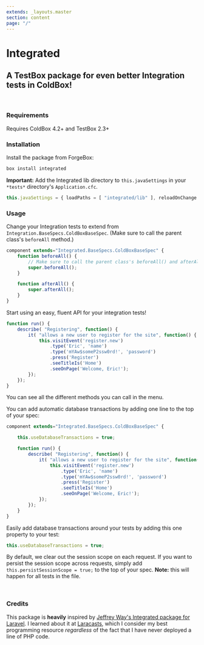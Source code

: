 ```yaml
---
extends: _layouts.master
section: content
page: "/"
---
```


<h1 class="title is-1">Integrated</h1>
<h2 class="subtitle is-3">A TestBox package for even better Integration tests in ColdBox!</h2>
<br />

<h3 class="title is-3">Requirements</h3>
<p class="content">Requires ColdBox 4.2+ and TestBox 2.3+</p>

<h3 class="title is-3">Installation</h3>

Install the package from ForgeBox:

```bash
box install integrated
```

**Important:**
Add the Integrated lib directory to `this.javaSettings` in your `*tests*` directory's `Application.cfc`.

```js
this.javaSettings = { loadPaths = [ "integrated/lib" ], reloadOnChange = false };
```

### Usage

Change your Integration tests to extend from `Integration.BaseSpecs.ColdBoxBaseSpec`. (Make sure to call the parent class's `beforeAll` method.)

```js
component extends="Integrated.BaseSpecs.ColdBoxBaseSpec" {
    function beforeAll() {
        // Make sure to call the parent class's beforeAll() and afterAll() methods.
        super.beforeAll();
    }

    function afterAll() {
        super.afterAll();
    }
}
```

Start using an easy, fluent API for your integration tests!

```js
function run() {
    describe( "Registering", function() {
        it( "allows a new user to register for the site", function() {
            this.visitEvent('register.new')
                .type('Eric', 'name')
                .type('mYAw$someP2ssw0rd!', 'password')
                .press('Register')
                .seeTitleIs('Home')
                .seeOnPage('Welcome, Eric!');
        });
    });
}
```

You can see all the different methods you can call in the menu.

You can add automatic database transactions by adding one line to the top of your spec:

```js
component extends="Integrated.BaseSpecs.ColdBoxBaseSpec" {

    this.useDatabaseTransactions = true;

    function run() {
        describe( "Registering", function() {
            it( "allows a new user to register for the site", function() {
                this.visitEvent('register.new')
                    .type('Eric', 'name')
                    .type('mYAw$someP2ssw0rd!', 'password')
                    .press('Register')
                    .seeTitleIs('Home')
                    .seeOnPage('Welcome, Eric!');
            });
        });
    }
}
```

Easily add database transactions around your tests by adding this one property to your test:

```js
this.useDatabaseTransactions = true;
```

By default, we clear out the session scope on each request.  If you want to persist the session scope across requests, simply add `this.persistSessionScope = true;` to the top of your spec.  **Note:** this will happen for all tests in the file.

<br />
<h3 class="title is-3">Credits</h3>

This package is **heavily** inspired by [Jeffrey Way's Integrated package for Laravel](https://github.com/laracasts/Integrated).
I learned about it at [Laracasts](https://laracasts.com/), which I consider my best programming resource *regardless* of the fact that I have never deployed a line of PHP code.
